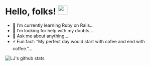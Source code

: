 # Hello, folks! <img src="https://raw.githubusercontent.com/MartinHeinz/MartinHeinz/master/wave.gif" width="30px">


- 🌱 I’m currently learning Ruby on Rails...
- 🤔 I’m looking for help with my doubts...
- 💬 Ask me about anything...
- ⚡ Fun fact: “My perfect day would start with cofee and end with coffee.”...

![LJ's github stats](https://github-readme-stats.vercel.app/api?username=lfigueras&show_icons=true&theme=radical)

